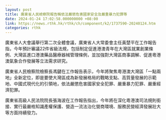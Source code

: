 ```yaml
---
layout: post
title: 廣東省人民檢察院報告稱依法嚴懲危害國家安全及嚴重暴力犯罪等
date: 2024-01-24 17:02:58.000000000 +08:00
link: https://news.rthk.hk/rthk/ch/component/k2/1737590-20240124.htm
categories: rthk
---
```


廣東省人大會議舉行第二次全體會議，廣東省人大常委會主任黃楚平在工作報告指，今年預計審議22件省級法規，包括制定促進港澳青年在大灣區就業創業條例、大灣區進口港澳藥品醫療器械管理條例，並加強對大灣區商事調解、促進粵港澳氣象合作發展等立法需求研究。

廣東省人民檢察院檢察長馮鍵在工作報告表示，今年將聚焦粵港澳大灣區「一點兩地」全新定位，即是要使大灣區成為新發展格局的戰略支點、高質量發展的示範地、中國式現代化的引領地，依法嚴懲危害國家安全犯罪、嚴重暴力犯罪、嚴重經濟犯罪。

廣東省高級人民法院院長張海波在工作報告指出，今年將在深化粵港澳司法規則銜接、實行最嚴格知識產權保護、營造一流法治化營商環境、服務民營經濟發展壯大等方面持續發力。
